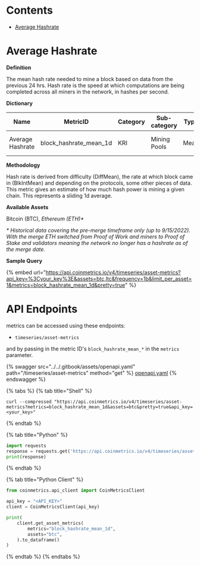 # Contents

* [Average Hashrate](hashrate.md#block_hashrate_mean)

# Average Hashrate<a href="#block_hashrate_mean" id="block_hashrate_mean"></a>

**Definition**

The mean hash rate needed to mine a block based on data from the previous 24 hrs. Hash rate is the speed at which computations are being completed across all miners in the network, in hashes per second.

**Dictionary**

| Name             | MetricID                  | Category | Sub-category | Type | Unit              | Interval |
| ---------------- | ------------------------- | -------- | ------------ | ---- | ----------------- | -------- |
| Average Hashrate | block\_hashrate\_mean\_1d | KRI      | Mining Pools | Mean | Hashes per second | 1 block  |

**Methodology**

Hash rate is derived from difficulty (DiffMean), the rate at which block came in (BlkIntMean) and depending on the protocols, some other pieces of data. This metric gives an estimate of how much hash power is mining a given chain. This represents a sliding 1d average.

**Available Assets**&#x20;

Bitcoin (BTC), _Ethereum (ETH)\*_

_\* Historical data covering the pre-merge timeframe only (up to 9/15/2022). With the merge ETH switched from Proof of Work and miners to Proof of Stake and validators meaning the network no longer has a hashrate as of the merge date._

**Sample Query**

{% embed url="https://api.coinmetrics.io/v4/timeseries/asset-metrics?api_key=%3Cyour_key%3E&assets=btc,ltc&frequency=1b&limit_per_asset=1&metrics=block_hashrate_mean_1d&pretty=true" %}

# API Endpoints

<Subcategory> metrics can be accessed using these endpoints:

* `timeseries/asset-metrics`

and by passing in the metric ID's `block_hashrate_mean_*` in the `metrics` parameter.

{% swagger src="../../.gitbook/assets/openapi.yaml" path="/timeseries/asset-metrics" method="get" %}
[openapi.yaml](../../.gitbook/assets/openapi.yaml)
{% endswagger %}

{% tabs %}
{% tab title="Shell" %}
```shell
curl --compressed "https://api.coinmetrics.io/v4/timeseries/asset-metrics?metrics=block_hashrate_mean_1d&assets=btc&pretty=true&api_key=<your_key>"
```
{% endtab %}

{% tab title="Python" %}
```python
import requests
response = requests.get('https://api.coinmetrics.io/v4/timeseries/asset-metrics?metrics=block_hashrate_mean_1d&assets=btc&pretty=true&api_key=<your_key>').json()
print(response)
```
{% endtab %}

{% tab title="Python Client" %}
```python
from coinmetrics.api_client import CoinMetricsClient

api_key = "<API_KEY>"
client = CoinMetricsClient(api_key)

print(
    client.get_asset_metrics(
        metrics="block_hashrate_mean_1d", 
        assets="btc",
    ).to_dataframe()
)
```
{% endtab %}
{% endtabs %}
